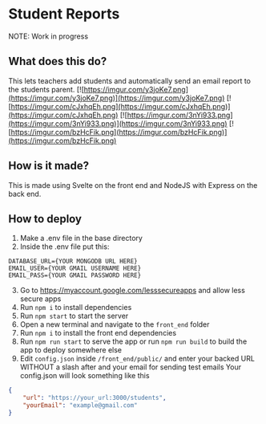 # Student Reports
NOTE: Work in progress


## What does this do?
This lets teachers add students and automatically send an email report to the students parent.
[![https://imgur.com/y3joKe7.png](https://imgur.com/y3joKe7.png)](https://imgur.com/y3joKe7.png)
[![https://imgur.com/cJxhqEh.png](https://imgur.com/cJxhqEh.png)](https://imgur.com/cJxhqEh.png)
[![https://imgur.com/3nYi933.png](https://imgur.com/3nYi933.png)](https://imgur.com/3nYi933.png)
[![https://imgur.com/bzHcFik.png](https://imgur.com/bzHcFik.png)](https://imgur.com/bzHcFik.png)

## How is it made?
This is made using Svelte on the front end and NodeJS with Express on the back end.

## How to deploy
1. Make a .env file in the base directory
1. Inside the .env file put this: 
```
DATABASE_URL={YOUR MONGODB URL HERE}
EMAIL_USER={YOUR GMAIL USERNAME HERE}
EMAIL_PASS={YOUR GMAIL PASSWORD HERE}
```
3. Go to https://myaccount.google.com/lesssecureapps and allow less secure apps
1. Run `npm i` to install dependencies
1. Run `npm start` to start the server
1. Open a new terminal and navigate to the `front_end` folder
1. Run `npm i` to install the front end dependencies
1. Run `npm run start` to serve the app or run `npm run build` to build the app to deploy somewhere else
1. Edit `config.json` inside `/front_end/public/` and enter your backed URL WITHOUT a slash after and your email for sending test emails
Your config.json will look something like this
```json
{
	"url": "https://your_url:3000/students",
	"yourEmail": "example@gmail.com"
}

```
